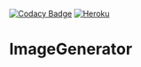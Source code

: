 [![Codacy Badge](https://api.codacy.com/project/badge/Grade/433e9ca7250d46f2bbd6280b7db5768c)](https://www.codacy.com/app/bogdan-math-stepanov/ImageGenerator?utm_source=github.com&amp;utm_medium=referral&amp;utm_content=Bogdan-Math/ImageGenerator&amp;utm_campaign=Badge_Grade)
[![Heroku](http://heroku-badge.herokuapp.com/?app=heroku-badge&root=/)](https://image-generator-app.herokuapp.com/)
# ImageGenerator